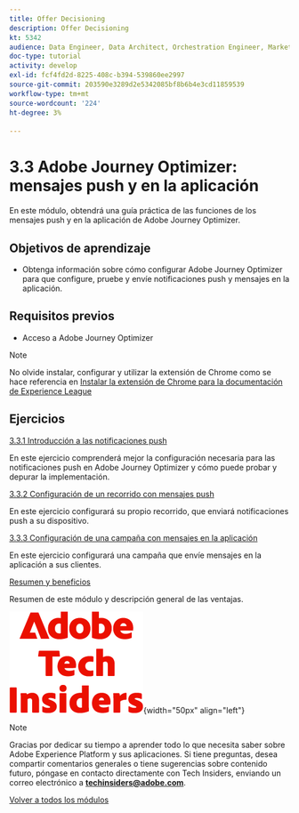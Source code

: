 ```yaml
---
title: Offer Decisioning
description: Offer Decisioning
kt: 5342
audience: Data Engineer, Data Architect, Orchestration Engineer, Marketer
doc-type: tutorial
activity: develop
exl-id: fcf4fd2d-8225-408c-b394-539860ee2997
source-git-commit: 203590e3289d2e5342085bf8b6b4e3cd11859539
workflow-type: tm+mt
source-wordcount: '224'
ht-degree: 3%

---
```


# 3.3 Adobe Journey Optimizer: mensajes push y en la aplicación

En este módulo, obtendrá una guía práctica de las funciones de los mensajes push y en la aplicación de Adobe Journey Optimizer.

## Objetivos de aprendizaje

- Obtenga información sobre cómo configurar Adobe Journey Optimizer para que configure, pruebe y envíe notificaciones push y mensajes en la aplicación.

## Requisitos previos

- Acceso a Adobe Journey Optimizer

>[!NOTE]
>
>No olvide instalar, configurar y utilizar la extensión de Chrome como se hace referencia en [Instalar la extensión de Chrome para la documentación de Experience League](../../../getting-started/gettingstarted/ex1.md)

## Ejercicios

[3.3.1 Introducción a las notificaciones push](./ex1.md)

En este ejercicio comprenderá mejor la configuración necesaria para las notificaciones push en Adobe Journey Optimizer y cómo puede probar y depurar la implementación.

[3.3.2 Configuración de un recorrido con mensajes push](./ex2.md)

En este ejercicio configurará su propio recorrido, que enviará notificaciones push a su dispositivo.

[3.3.3 Configuración de una campaña con mensajes en la aplicación](./ex3.md)

En este ejercicio configurará una campaña que envíe mensajes en la aplicación a sus clientes.

[Resumen y beneficios](./summary.md)

Resumen de este módulo y descripción general de las ventajas.

![Perspectivas técnicas](./../../../../assets/images/techinsiders.png){width="50px" align="left"}

>[!NOTE]
>
>Gracias por dedicar su tiempo a aprender todo lo que necesita saber sobre Adobe Experience Platform y sus aplicaciones. Si tiene preguntas, desea compartir comentarios generales o tiene sugerencias sobre contenido futuro, póngase en contacto directamente con Tech Insiders, enviando un correo electrónico a **techinsiders@adobe.com**.

[Volver a todos los módulos](./../../../../overview.md)
